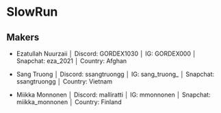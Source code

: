 # SlowRun

## Makers

- Ezatullah Nuurzaii │ Discord: GORDEX1030 │ IG: GORDEX000 │ Snapchat: eza_2021 │ Country: Afghan
+ Sang Truong │ Discord: ssangtruongg │ IG: sang_truong_ │ Snapchat: ssangtruongg │ Country: Vietnam
* Miikka Monnonen │ Discord: malliratti │ IG: mmonnonen │ Snapchat: miikka_monnonen │ Country: Finland
